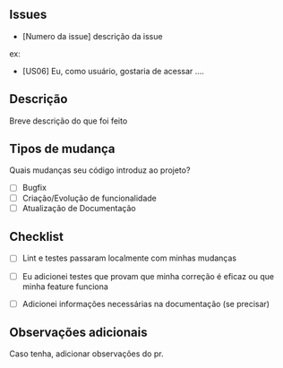 ## Issues

* [Numero da issue] descrição da issue

ex:
* [US06] Eu, como usuário, gostaria de acessar ....

## Descrição

Breve descrição do que foi feito

## Tipos de mudança

Quais mudanças seu código introduz ao projeto?

- [ ] Bugfix 
- [ ] Criação/Evolução de funcionalidade  
- [ ] Atualização de Documentação 

## Checklist
- [ ] Lint e testes passaram localmente com minhas mudanças
- [ ] Eu adicionei testes que provam que minha correção é eficaz ou que minha feature funciona
- [ ] Adicionei informações necessárias na documentação (se precisar)


## Observações adicionais

Caso tenha, adicionar observações do pr. 
